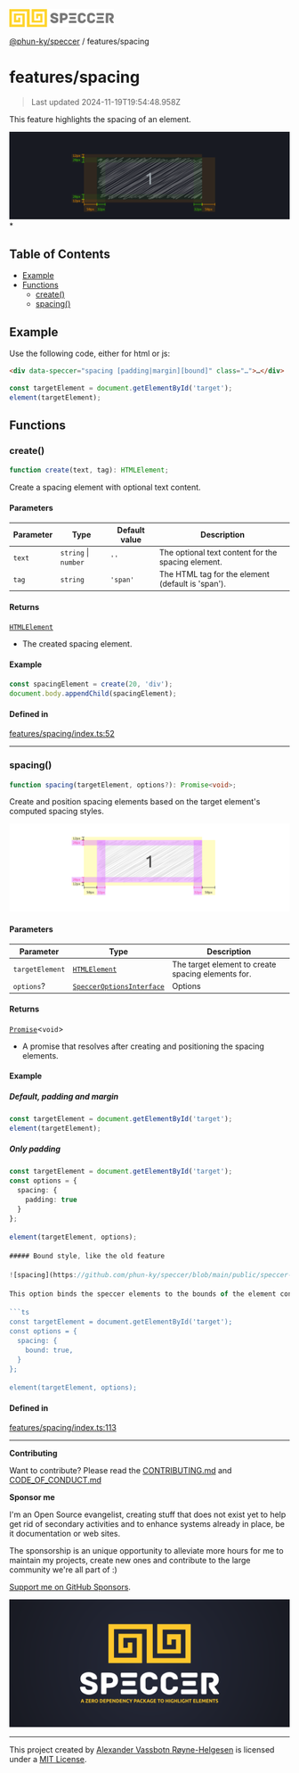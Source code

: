 <div>
  <img alt="SPECCER logo" src="https://raw.githubusercontent.com/phun-ky/speccer/main/public/logo-speccer-horizontal-colored-package.svg?raw=true" style="max-height:32px;" />
</div>

[@phun-ky/speccer](../README.md) / features/spacing

# features/spacing

> Last updated 2024-11-19T19:54:48.958Z

This feature highlights the spacing of an element.

![pin](https://github.com/phun-ky/speccer/blob/main/public/speccer-spacing-dark.png?raw=true) \*

## Table of Contents

- [Example](#example)
- [Functions](#functions)
  - [create()](#create)
  - [spacing()](#spacing)

## Example

Use the following code, either for html or js:

```html
<div data-speccer="spacing [padding|margin][bound]" class="…">…</div>
```

```ts
const targetElement = document.getElementById('target');
element(targetElement);
```

## Functions

### create()

```ts
function create(text, tag): HTMLElement;
```

Create a spacing element with optional text content.

#### Parameters

| Parameter | Type                 | Default value | Description                                        |
| --------- | -------------------- | ------------- | -------------------------------------------------- |
| `text`    | `string` \| `number` | `''`          | The optional text content for the spacing element. |
| `tag`     | `string`             | `'span'`      | The HTML tag for the element (default is 'span').  |

#### Returns

[`HTMLElement`](https://developer.mozilla.org/docs/Web/API/HTMLElement)

- The created spacing element.

#### Example

```ts
const spacingElement = create(20, 'div');
document.body.appendChild(spacingElement);
```

#### Defined in

[features/spacing/index.ts:52](https://github.com/phun-ky/speccer/blob/main/src/features/spacing/index.ts#L52)

---

### spacing()

```ts
function spacing(targetElement, options?): Promise<void>;
```

Create and position spacing elements based on the target element's computed spacing styles.

![spacing](https://github.com/phun-ky/speccer/blob/main/public/speccer-spacing-light.png?raw=true)

#### Parameters

| Parameter       | Type                                                                     | Description                                        |
| --------------- | ------------------------------------------------------------------------ | -------------------------------------------------- |
| `targetElement` | [`HTMLElement`](https://developer.mozilla.org/docs/Web/API/HTMLElement)  | The target element to create spacing elements for. |
| `options`?      | [`SpeccerOptionsInterface`](../types/speccer.md#specceroptionsinterface) | Options                                            |

#### Returns

[`Promise`](https://developer.mozilla.org/docs/Web/JavaScript/Reference/Global_Objects/Promise)\<`void`>

- A promise that resolves after creating and positioning the spacing elements.

#### Example

##### Default, padding and margin

```ts
const targetElement = document.getElementById('target');
element(targetElement);
```

##### Only padding

````ts
const targetElement = document.getElementById('target');
const options = {
  spacing: {
    padding: true
  }
};

element(targetElement, options);

##### Bound style, like the old feature

![spacing](https://github.com/phun-ky/speccer/blob/main/public/speccer-spacing-bound.png?raw=true)

This option binds the speccer elements to the bounds of the element container.

```ts
const targetElement = document.getElementById('target');
const options = {
  spacing: {
    bound: true,
  }
};

element(targetElement, options);
````

#### Defined in

[features/spacing/index.ts:113](https://github.com/phun-ky/speccer/blob/main/src/features/spacing/index.ts#L113)

---

**Contributing**

Want to contribute? Please read the [CONTRIBUTING.md](https://github.com/phun-ky/speccer/blob/main/CONTRIBUTING.md) and [CODE_OF_CONDUCT.md](https://github.com/phun-ky/speccer/blob/main/CODE_OF_CONDUCT.md)

**Sponsor me**

I'm an Open Source evangelist, creating stuff that does not exist yet to help get rid of secondary activities and to enhance systems already in place, be it documentation or web sites.

The sponsorship is an unique opportunity to alleviate more hours for me to maintain my projects, create new ones and contribute to the large community we're all part of :)

[Support me on GitHub Sponsors](https://github.com/sponsors/phun-ky).

![Speccer banner, with logo and slogan: A zero dependency package to annotate or highlight elements](https://github.com/phun-ky/speccer/blob/main/public/speccer-banner.png?raw=true)

---

This project created by [Alexander Vassbotn Røyne-Helgesen](http://phun-ky.net) is licensed under a [MIT License](https://choosealicense.com/licenses/mit/).
